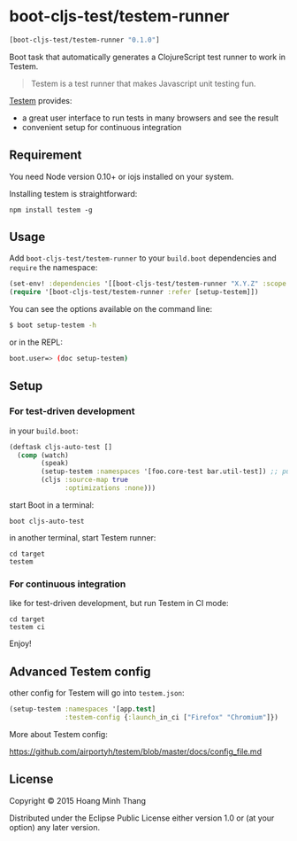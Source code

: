 # boot-cljs-test/testem-runner

```clj
[boot-cljs-test/testem-runner "0.1.0"]
```

Boot task that automatically generates a ClojureScript test runner
to work in Testem.

> Testem is a test runner that makes Javascript unit testing fun.

[Testem](https://github.com/airportyh/testem) provides:

 - a great user interface to run tests in many browsers and see the
 result
 - convenient setup for continuous integration

## Requirement

You need Node version 0.10+ or iojs installed on your system.

Installing testem is straightforward:

```
npm install testem -g
```

## Usage

Add `boot-cljs-test/testem-runner` to your `build.boot` dependencies
and `require` the namespace:

```clj
(set-env! :dependencies '[[boot-cljs-test/testem-runner "X.Y.Z" :scope "test"]])
(require '[boot-cljs-test/testem-runner :refer [setup-testem]])
```

You can see the options available on the command line:

```bash
$ boot setup-testem -h
```

or in the REPL:

```bash
boot.user=> (doc setup-testem)
```

## Setup

### For test-driven development

in your `build.boot`:

```clj
(deftask cljs-auto-test []
  (comp (watch)
        (speak)
        (setup-testem :namespaces '[foo.core-test bar.util-test]) ;; put it before `cljs` task
        (cljs :source-map true
              :optimizations :none)))
```

start Boot in a terminal:

```
boot cljs-auto-test
```

in another terminal, start Testem runner:

```
cd target
testem
```

### For continuous integration

like for test-driven development, but run Testem in CI mode:

```
cd target
testem ci
```

Enjoy!

## Advanced Testem config

other config for Testem will go into `testem.json`:

```clj
(setup-testem :namespaces '[app.test]
              :testem-config {:launch_in_ci ["Firefox" "Chromium"]})
```

More about Testem config:

https://github.com/airportyh/testem/blob/master/docs/config_file.md

## License

Copyright © 2015 Hoang Minh Thang

Distributed under the Eclipse Public License either version 1.0 or (at
your option) any later version.

